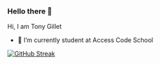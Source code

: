 ### Hello there 👋


Hi, I am Tony Gillet

- 🔭 I’m currently student at Access Code School



[![GitHub Streak](http://github-readme-streak-stats.herokuapp.com?user=Hifi58&theme=dark&hide_border=true)](https://git.io/streak-stats)
